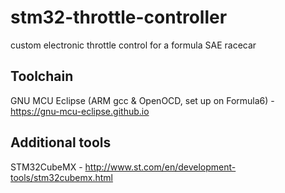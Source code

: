 # stm32-throttle-controller
custom electronic throttle control for a formula SAE racecar

## Toolchain
GNU MCU Eclipse (ARM gcc & OpenOCD, set up on Formula6) - https://gnu-mcu-eclipse.github.io

## Additional tools
STM32CubeMX - http://www.st.com/en/development-tools/stm32cubemx.html
